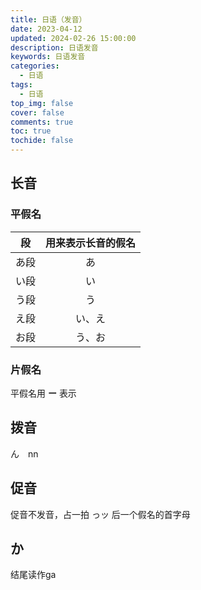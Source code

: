 ```yaml
---
title: 日语（发音）
date: 2023-04-12
updated: 2024-02-26 15:00:00
description: 日语发音
keywords: 日语发音
categories:
  - 日语
tags:
  - 日语
top_img: false
cover: false
comments: true
toc: true
tochide: false
---
```


## 长音

### 平假名

| 段  | 用来表示长音的假名 |
|:--:|:---------:|
| あ段 |     あ     |
| い段 |     い     |
| う段 |     う     |
| え段 |    い、え    |
| お段 |    う、お    |

### 片假名
平假名用 **ー** 表示

## 拨音
ん　nn

## 促音
促音不发音，占一拍
っッ 后一个假名的首字母

## か
结尾读作ga
